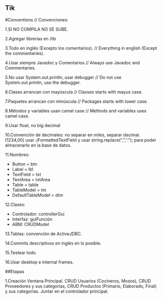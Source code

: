 ## Tik

#Conventions // Convenciones:

1.SI NO COMPILA NO SE SUBE.     

2.Agregar librerías en /lib     

3.Todo en inglés (Excepto los comentarios). // Everything in english (Except the commentaries).  

4.Usar siempre Javadoc y Comentarios // Always use Javadoc and Commentaries.    

5.No usar System.out.println, usar debugger // Do not use System.out.println, use the debugger.   

6.Clases arrancan con mayúscula // Classes starts with mayus case.  

7.Paquetes arrancan con minúscula // Packages starts with lower case.   

8.Métodos y variables usan camel case // Methods and variables uses camel case. 

9.Usar float, no big decimal    

10.Convención de decimales: no separar en miles, separar decimal. (1234,00) usar JFormattedTextField y usar string.replace(",","."); para poder almacenarlo en la base de datos.   

11.Nombres: 
*   Button = btn
*   Label = lbl
*   TextField = txt
*   TextArea = txtArea
*   Table = table
*   TableModel = tm
*   DefaultTableModel = dtm 

12.Clases:
*   Controlador: controllerGui
*   Interfaz: guiFunción
*   ABM: CRUDModel

13.Tablas: convención de ActiveJDBC.    

14.Commits descriptivos en inglés en lo posible.    

15.Testear todo.

16.Usar desktop e internal frames.

##Etapas

1.Creación Ventana Principal. CRUD Usuarios (Cocineros, Mozos), CRUD Proveedores y sus categorías, CRUD Productos (Primario, Elaborado, Final) y sus categorías. Juntar en el controlador principal.		


